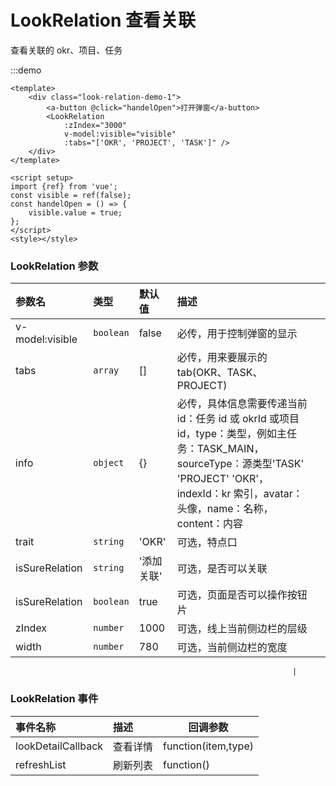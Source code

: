 # LookRelation 查看关联

查看关联的 okr、项目、任务

:::demo

```vue
<template>
	<div class="look-relation-demo-1">
		<a-button @click="handelOpen">打开弹窗</a-button>
		<LookRelation
			:zIndex="3000"
			v-model:visible="visible"
			:tabs="['OKR', 'PROJECT', 'TASK']" />
	</div>
</template>

<script setup>
import {ref} from 'vue';
const visible = ref(false);
const handelOpen = () => {
	visible.value = true;
};
</script>
<style></style>
```

### LookRelation 参数

| 参数名          | 类型      | 默认值     | 描述                                                                                                                                                                                              |     |
| :-------------- | :-------- | :--------- | :------------------------------------------------------------------------------------------------------------------------------------------------------------------------------------------------ | :-- |
| v-model:visible | `boolean` | false      | 必传，用于控制弹窗的显示                                                                                                                                                                          |     |
| tabs            | `array`   | []         | 必传，用来要展示的 tab(OKR、TASK、PROJECT)                                                                                                                                                        |
| info            | `object`  | {}         | 必传，具体信息需要传递当前 id：任务 id 或 okrId 或项目 id，type：类型，例如主任务：TASK_MAIN，sourceType：源类型'TASK' 'PROJECT' 'OKR'，indexId：kr 索引，avatar：头像，name：名称，content：内容 |
| trait           | `string`  | 'OKR'      | 可选，特点口                                                                                                                                                                                      |
| isSureRelation  | `string`  | '添加关联' | 可选，是否可以关联                                                                                                                                                                                |     |
| isSureRelation  | `boolean` | true       | 可选，页面是否可以操作按钮片                                                                                                                                                                      |     |
| zIndex          | `number`  | 1000       | 可选，线上当前侧边栏的层级                                                                                                                                                                        |
| width           | `number`  | 780        | 可选，当前侧边栏的宽度                                                                                                                                                                            |

                                                                   |

### LookRelation 事件

| 事件名称           | 描述     | 回调参数            |
| :----------------- | :------- | ------------------- |
| lookDetailCallback | 查看详情 | function(item,type) |
| refreshList        | 刷新列表 | function()          |
